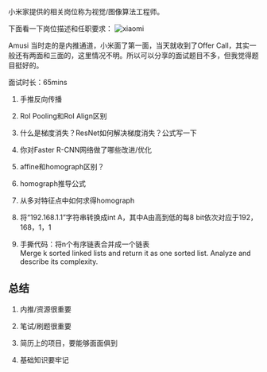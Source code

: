小米家提供的相关岗位称为视觉/图像算法工程师。

下面看一下岗位描述和任职要求：
![xiaomi](https://github.com/lcylmhlcy/Awesome-algorithm-interview/blob/master/img/xiaomi.png)

Amusi 当时走的是内推通道，小米面了第一面，当天就收到了Offer Call，其实一般还有两面和三面的，这里情况不明。所以可以分享的面试题目不多，但我觉得题目挺好的。

面试时长：65mins

1. 手推反向传播

2. RoI Pooling和RoI Align区别

3. 什么是梯度消失？ResNet如何解决梯度消失？公式写一下

4. 你对Faster R-CNN网络做了哪些改进/优化

5. affine和homograph区别？

6. homograph推导公式

7. 从多对特征点中如何求得homograph

8. 将“192.168.1.1”字符串转换成int A，其中A由高到低的每8 bit依次对应于192，168，1，1

9. 手撕代码：将n个有序链表合并成一个链表  
Merge k sorted linked lists and return it as one sorted list. Analyze and describe its complexity.

## 总结

1. 内推/资源很重要

2. 笔试/刷题很重要

3. 简历上的项目，要能够面面俱到

4. 基础知识要牢记

